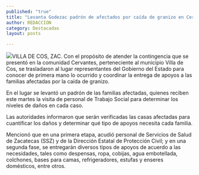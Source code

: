 ```yaml
---
published: "true"
title: "Levanta Godezac padrón de afectados por caída de granizo en Cervantes, Villa de Cos "
author: REDACCION
category: Destacadas
layout: posts

---
```


![](http://i.imgur.com/NHou7Evm.jpg)VILLA DE COS, ZAC. Con el propósito de atender la contingencia que se presentó en la comunidad Cervantes, perteneciente al municipio Villa de Cos, se trasladaron al lugar representantes del Gobierno del Estado para conocer de primera mano lo ocurrido y coordinar la entrega de apoyos a las familias afectadas por la caída de granizo.

En el lugar se levantó un padrón de las familias afectadas, quienes reciben este martes la visita de personal de Trabajo Social para determinar los niveles de daños en cada caso.

Las autoridades informaron que serán verificadas las casas afectadas para cuantificar los daños y determinar qué tipo de apoyos necesita cada familia.

Mencionó que en una primera etapa, acudió personal de Servicios de Salud de Zacatecas (SSZ) y de la Dirección Estatal de Protección Civil; y en una segunda fase, se entregarán diversos tipos de apoyos de acuerdo a las necesidades, tales como despensas, ropa, cobijas, agua embotellada, colchones, bases para camas, refrigeradores, estufas y enseres domésticos, entre otros.
